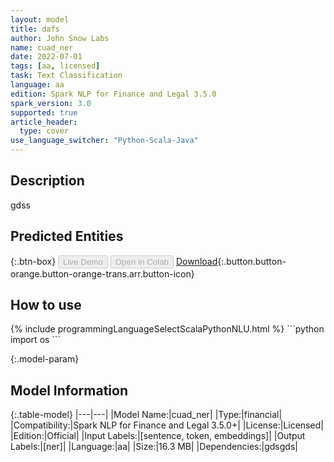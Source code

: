 ```yaml
---
layout: model
title: dafs
author: John Snow Labs
name: cuad_ner
date: 2022-07-01
tags: [aa, licensed]
task: Text Classification
language: aa
edition: Spark NLP for Finance and Legal 3.5.0
spark_version: 3.0
supported: true
article_header:
  type: cover
use_language_switcher: "Python-Scala-Java"
---
```


## Description

gdss

## Predicted Entities



{:.btn-box}
<button class="button button-orange" disabled>Live Demo</button>
<button class="button button-orange" disabled>Open in Colab</button>
[Download](https://s3.amazonaws.com/mahmoodbayeshi_aux_test/clinical/models/cuad_ner_aa_3.5.0_3.0_1656698165929.zip){:.button.button-orange.button-orange-trans.arr.button-icon}

## How to use



<div class="tabs-box" markdown="1">
{% include programmingLanguageSelectScalaPythonNLU.html %}
```python
import os
```

</div>

{:.model-param}
## Model Information

{:.table-model}
|---|---|
|Model Name:|cuad_ner|
|Type:|financial|
|Compatibility:|Spark NLP for Finance and Legal 3.5.0+|
|License:|Licensed|
|Edition:|Official|
|Input Labels:|[sentence, token, embeddings]|
|Output Labels:|[ner]|
|Language:|aa|
|Size:|16.3 MB|
|Dependencies:|gdsgds|